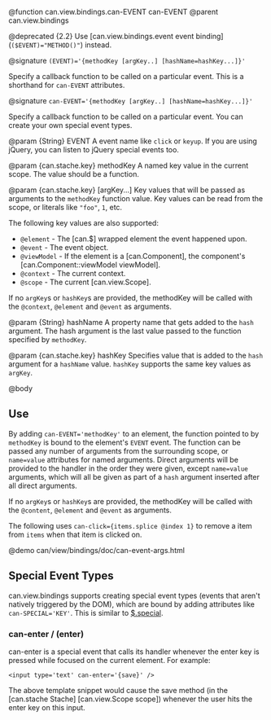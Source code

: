 @function can.view.bindings.can-EVENT can-EVENT
@parent can.view.bindings

@deprecated {2.2} Use [can.view.bindings.event event binding] (`($EVENT)="METHOD()"`) instead.

@signature `(EVENT)='{methodKey [argKey..] [hashName=hashKey...]}'`

Specify a callback function to be called on a particular event. This is a shorthand for `can-EVENT` attributes.

@signature `can-EVENT='{methodKey [argKey..] [hashName=hashKey...]}'`

Specify a callback function to be called on a particular event. You can create your own special event types.

@param {String} EVENT A event name like `click` or `keyup`.  If you are
using jQuery, you can listen to jQuery special events too.

@param {can.stache.key} methodKey A named key value in the current scope.  The value
should be a function.

@param {can.stache.key} [argKey...] Key values that will be passed as
arguments to the `methodKey` function value.  Key values can
be read from the scope, or literals like `"foo"`, `1`, etc.

The following key values are also supported:

 - `@element` - The [can.$] wrapped element the event happened upon.
 - `@event` - The event object.
 - `@viewModel` - If the element is a [can.Component], the component's [can.Component::viewModel viewModel].
 - `@context` - The current context.
 - `@scope` - The current [can.view.Scope].

If no `argKey`s or `hashKey`s are provided, the methodKey will be called with the
`@context`, `@element` and `@event` as arguments.

@param {String} hashName A property name
that gets added to the `hash` argument.  The hash argument is the
last value passed to the function specified by `methodKey`.

@param {can.stache.key} hashKey Specifies value that is added
to the `hash` argument for a `hashName` value.  `hashKey` supports
the same key values as `argKey`.

@body


## Use

By adding `can-EVENT='methodKey'` to an element, the function pointed to
by `methodKey` is bound to the element's `EVENT` event. The function can be
passed any number of arguments from the surrounding scope, or `name=value`
attributes for named arguments. Direct arguments will be provided to the
handler in the order they were given, except `name=value` arguments, which
will all be given as part of a `hash` argument inserted after all direct
arguments.

If no `argKey`s or `hashKey`s are provided, the methodKey will be called with the
`@content`, `@element` and `@event` as arguments.

The following uses `can-click={items.splice @index 1}` to remove a
item from `items` when that item is clicked on.

@demo can/view/bindings/doc/can-event-args.html

## Special Event Types

can.view.bindings supports creating special event types
(events that aren't natively triggered by the DOM), which are
bound by adding attributes like `can-SPECIAL='KEY'`. This is
similar to [$.special](http://benalman.com/news/2010/03/jquery-special-events/).

### can-enter / (enter)

can-enter is a special event that calls its handler whenever the enter
key is pressed while focused on the current element. For example:

	<input type='text' can-enter='{save}' />

The above template snippet would cause the save method
(in the [can.stache Stache] [can.view.Scope scope]) whenever 
the user hits the enter key on this input.
